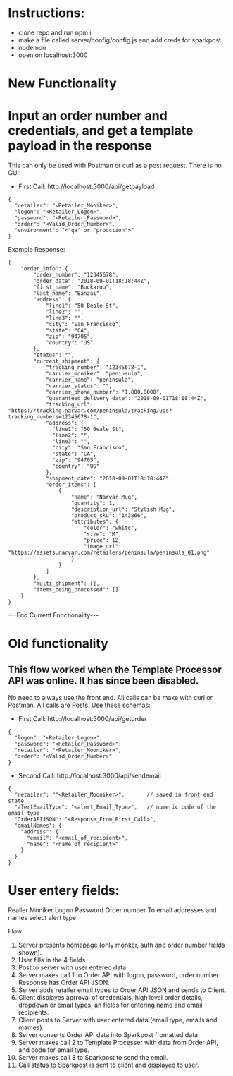 # Instructions:

- clone repo and run npm i
- make a file called server/config/config.js and add creds for sparkpost
- nodemon
- open on localhost:3000


# New Functionality
# Input an order number and credentials, and get a template payload in the response

This can only be used with Postman or curl as a post request.  There is no GUI:
- First Call: http://localhost:3000/api/getpayload
```
{
  "retailer": "<Retailer_Moniker>",
  "logon": "<Retailer_Logon>",
  "password": "<Retailer_Password>",
  "order": "<Valid_Order_Number>",
  "environment": "<"qa" or "prodction">"
}
```

Example Response:
```
{
    "order_info": {
        "order_number": "12345678",
        "order_date": "2018-09-01T18:18:44Z",
        "first_name": "Buckaroo",
        "last_name": "Banzai",
        "address": {
            "line1": "50 Beale St",
            "line2": "",
            "line3": "",
            "city": "San Francisco",
            "state": "CA",
            "zip": "94705",
            "country": "US"
        },
        "status": "",
        "current_shipment": {
            "tracking_number": "12345678-1",
            "carrier_moniker": "peninsula",
            "carrier_name": "peninsula",
            "carrier_status": "",
            "carrier_phone_number": "1.800.8000",
            "guaranteed_delivery_date": "2018-09-01T18:18:44Z",
            "tracking_url": "https://tracking.narvar.com/peninsula/tracking/ups?tracking_numbers=12345678-1",
            "address": {
              "line1": "50 Beale St",
              "line2": "",
              "line3": "",
              "city": "San Francisco",
              "state": "CA",
              "zip": "94705",
              "country": "US"
            },
            "shipment_date": "2018-09-01T18:18:44Z",
            "order_items": [
                {
                    "name": "Narvar Mug",
                    "quantity": 1,
                    "description_url": "Stylish Mug",
                    "product_sku": "143866",
                    "attributes": {
                        "color": "white",
                        "size": "M",
                        "price": 12,
                        "image_url": "https://assets.narvar.com/retailers/peninsula/peninsula_01.png"
                    }
                }
            ]
        },
        "multi_shipment": [],
        "items_being_processed": []
    }
}
```


---End Current Functionality---








# Old functionality
## This flow worked when the Template Processor API was online.  It has since been disabled. 

No need to always use the front end.  All calls can be make with curl or Postman.  All calls are Posts.  Use these schemas:
- First Call: http://localhost:3000/api/getorder
```
{
  "logon": "<Retailer_Logon>",
  "password": "<Retailer_Password>",
  "retailer": "<Retailer_Mooniker>",
  "order": "<Valid_Order_Number>"
}
```
- Second Call: http://localhost:3000/api/sendemail
```
{
  "retailer": ""<Retailer_Mooniker>",       // saved in front end state
  "alertEmailType": "<alert_Email_Type>",   // numeric code of the email type
  "OrderAPIJSON": "<Response_From_First_Call>",
  "emailNames": {
    "address": {
      "email": "<email_of_recipient>",
      "name": "<name_of_recipient>"
    }
  }
}
```


# User entery fields:
Reailer Moniker
Logon
Password
Order number
To email addresses and names
select alert type

Flow:
1) Server presents homepage (only monker, auth and order number fields shown).
2) User fills in the 4 fields.
3) Post to server with user entered data.
4) Server makes call 1 to Order API with logon, password, order number. Response has Order API JSON.
5) Server adds retailer email types to Order API JSON and sends to Client.
6) Client displayes aprroval of credentials, high level order details, dropdown or email types, an fields for entering name and email recipients.
7) Client posts to Server with user entered data (email type, emails and mames).
8) Server converts Order API data into Sparkpost fromatted data.
9) Server makes call 2 to Template Processer with data from Order API, and code for email type.
10) Server makes call 3 to Sparkpost to send the email.
11) Call status to Sparkpost is sent to client and displayed to user.
